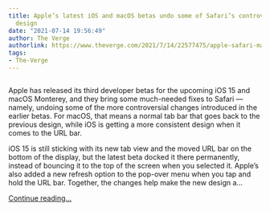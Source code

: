 ```yaml
---
title: Apple’s latest iOS and macOS betas undo some of Safari’s controversial new
  design
date: "2021-07-14 19:56:49"
author: The Verge
authorlink: https://www.theverge.com/2021/7/14/22577475/apple-safari-macos-monterey-ios-15-developer-beta-3-change-design
tags:
- The-Verge
---
```

<figure>
      <img alt="" src="https://cdn.vox-cdn.com/thumbor/ex3ewRdUIaBcOxNm-UnH4abg61M=/105x0:3255x2100/1310x873/cdn.vox-cdn.com/uploads/chorus_image/image/69582867/safari.0.png" />
    </figure>

  <p id="hy5JjJ">Apple has released its third developer betas for the upcoming iOS 15 and macOS Monterey, and they bring some much-needed fixes to Safari — namely, undoing some of the more controversial changes introduced in the earlier betas. For macOS, that means a normal tab bar that goes back to the previous design, while iOS is getting a more consistent design when it comes to the URL bar. </p>
<p id="gJjTt2">iOS 15 is still sticking with its new tab view and the moved URL bar on the bottom of the display, but the latest beta docked it there permanently, instead of bouncing it to the top of the screen when you selected it. Apple’s also added a new refresh option to the pop-over menu when you tap and hold the URL bar. Together, the changes help make the new design a...</p>
  <p>
    <a href="https://www.theverge.com/2021/7/14/22577475/apple-safari-macos-monterey-ios-15-developer-beta-3-change-design">Continue reading&hellip;</a>
  </p>